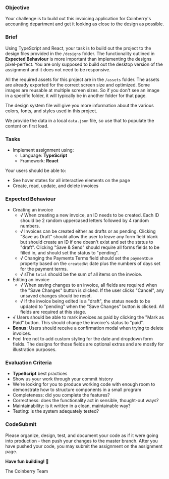 ### Objective

Your challenge is to build out this invoicing application for Coinberry's accounting department and get it looking as close to the design as possible.

### Brief

Using TypeScript and React, your task is to build out the project to the design files provided in the `/designs` folder. The functionality outlined in **Expected Behaviour** is more important than implementing the designs pixel-perfect. You are only supposed to build out the desktop version of the assignment and it does not need to be responsive.

All the required assets for this project are in the `/assets` folder. The assets are already exported for the correct screen size and optimized. Some images are reusable at multiple screen sizes. So if you don't see an image in a specific folder, it will typically be in another folder for that page.

The design system file will give you more information about the various colors, fonts, and styles used in this project.

We provide the data in a local `data.json` file, so use that to populate the content on first load.

### Tasks

- Implement assignment using:
  - Language: **TypeScript**
  - Framework: **React**

Your users should be able to:

- See hover states for all interactive elements on the page
- Create, read, update, and delete invoices

### Expected Behaviour

- Creating an invoice
  - √ When creating a new invoice, an ID needs to be created. Each ID should be 2 random uppercased letters followed by 4 random numbers.
  - √ Invoices can be created either as drafts or as pending. Clicking "Save as Draft" should allow the user to leave any form field blank but should create an ID if one doesn't exist and set the status to "draft". Clicking "Save & Send" should require all forms fields to be filled in, and should set the status to "pending".
  - √ Changing the Payments Terms field should set the `paymentDue` property based on the `createdAt` date plus the numbers of days set for the payment terms.
  - √ sThe `total` should be the sum of all items on the invoice.
- Editing an invoice
  - √ When saving changes to an invoice, all fields are required when the "Save Changes" button is clicked. If the user clicks "Cancel", any unsaved changes should be reset.
  - √ If the invoice being edited is a "draft", the status needs to be updated to "pending" when the "Save Changes" button is clicked. All fields are required at this stage.
- √ Users should be able to mark invoices as paid by clicking the "Mark as Paid" button. This should change the invoice's status to "paid".
- **Bonus**: Users should receive a confirmation modal when trying to delete invoices.
- Feel free not to add custom styling for the date and dropdown form fields. The designs for those fields are optional extras and are mostly for illustration purposes.

### Evaluation Criteria

- **TypeScript** best practices
- Show us your work through your commit history
- We're looking for you to produce working code with enough room to demonstrate how to structure components in a small program
- Completeness: did you complete the features?
- Correctness: does the functionality act in sensible, thought-out ways?
- Maintainability: is it written in a clean, maintainable way?
- Testing: is the system adequately tested?

### CodeSubmit

Please organize, design, test, and document your code as if it were going into production - then push your changes to the master branch. After you have pushed your code, you may submit the assignment on the assignment page.

**Have fun building!** 🚀

The Coinberry Team